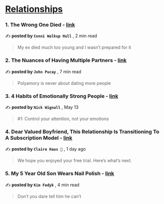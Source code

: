 
<h1><a href=https://medium.com/tag/relationships/recommended target="_blank" rel="noopener noreferrer">Relationships</a></h1>
<h3>1. The Wrong One Died - <a href=https://medium.com/imogenes-notebook/the-wrong-one-died-48010a815f25?source=tag_recommended_feed---------0-84----------relationships----------cb5cfd7b_9335_4a22_867e_177e224f1cdb------- target="_blank" rel="noopener noreferrer">link</a></h3>

✍️ **posted by `Conni Walkup Hull`** <date> , 2 min read</date>

<blockquote>My ex died much too young and I wasn’t prepared for it</blockquote>

<h3>2. The Nuances of Having Multiple Partners - <a href=https://medium.com/the-narrative-arc/the-nuances-of-having-multiple-partners-43a59b1bca46?source=tag_recommended_feed---------1-107----------relationships----------cb5cfd7b_9335_4a22_867e_177e224f1cdb------- target="_blank" rel="noopener noreferrer">link</a></h3>

✍️ **posted by `John Pucay`** <date> , 7 min read</date>

<blockquote>Polyamory is never about dating more people</blockquote>

<h3>3. 4 Habits of Emotionally Strong People - <a href=https://medium.com/@nickwignall/4-habits-of-emotionally-strong-people-35c1255ba5d4?source=tag_recommended_feed---------2-85----------relationships----------cb5cfd7b_9335_4a22_867e_177e224f1cdb------- target="_blank" rel="noopener noreferrer">link</a></h3>

✍️ **posted by `Nick Wignall`** <date> , May 13</date>

<blockquote>#1: Control your attention, not your emotions</blockquote>

<h3>4. Dear Valued Boyfriend, This Relationship Is Transitioning To A Subscription Model - <a href=https://medium.com/slackjaw/dear-valued-boyfriend-this-relationship-is-transitioning-to-a-subscription-model-791bbf1644f6?source=tag_recommended_feed---------3-84----------relationships----------cb5cfd7b_9335_4a22_867e_177e224f1cdb------- target="_blank" rel="noopener noreferrer">link</a></h3>

✍️ **posted by `Claire Haus 🦩`** <date> , 1 day ago</date>

<blockquote>We hope you enjoyed your free trial. Here’s what’s next.</blockquote>

<h3>5. My 5 Year Old Son Wears Nail Polish - <a href=https://medium.com/bitchy/my-5-year-old-son-wears-nail-polish-cf277b181358?source=tag_recommended_feed---------4-107----------relationships----------cb5cfd7b_9335_4a22_867e_177e224f1cdb------- target="_blank" rel="noopener noreferrer">link</a></h3>

✍️ **posted by `Kim Fedyk`** <date> , 4 min read</date>

<blockquote>Don’t you dare tell him he can’t</blockquote>

